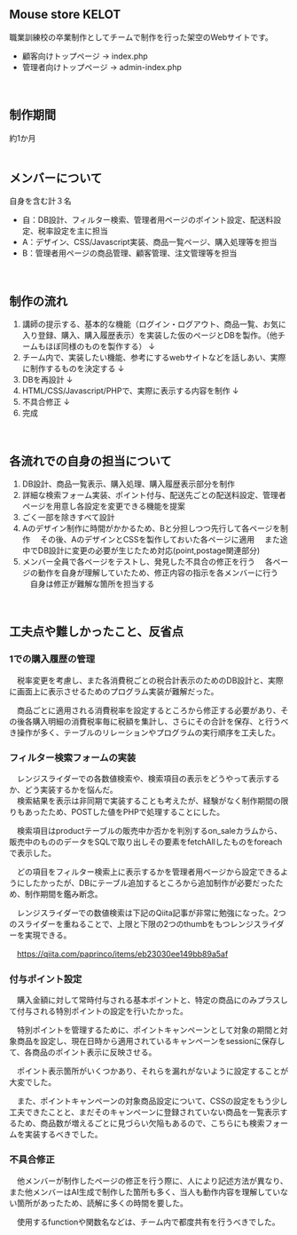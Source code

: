 ## Mouse store KELOT
 職業訓練校の卒業制作としてチームで制作を行った架空のWebサイトです。  
 * 顧客向けトップページ -> index.php  
 * 管理者向けトップページ -> admin-index.php  
 <br>
 
## 制作期間
 約1か月  
 <br>
 
## メンバーについて
 自身を含む計３名  
 
 * 自：DB設計、フィルター検索、管理者用ページのポイント設定、配送料設定、税率設定を主に担当  
 * A：デザイン、CSS/Javascript実装、商品一覧ページ、購入処理等を担当  
 * B：管理者用ページの商品管理、顧客管理、注文管理等を担当
 <br>

## 制作の流れ
 1. 講師の提示する、基本的な機能（ログイン・ログアウト、商品一覧、お気に入り登録、購入、購入履歴表示）を実装した仮のページとDBを製作。（他チームもほぼ同様のものを製作する） 
 ↓ 
 2. チーム内で、実装したい機能、参考にするwebサイトなどを話しあい、実際に制作するものを決定する 
 ↓ 
 3. DBを再設計 
 ↓ 
 4. HTML/CSS/Javascript/PHPで、実際に表示する内容を制作 
 ↓ 
 5. 不具合修正 
 ↓ 
 6. 完成  
<br>

## 各流れでの自身の担当について
 1.  DB設計、商品一覧表示、購入処理、購入履歴表示部分を制作 
 2. 詳細な検索フォーム実装、ポイント付与、配送先ごとの配送料設定、管理者ページを用意し各設定を変更できる機能を提案 
 3. ごく一部を除きすべて設計 
 4. Aのデザイン制作に時間がかかるため、Bと分担しつつ先行して各ページを制作 
 　その後、AのデザインとCSSを製作しておいた各ページに適用 
 　また途中でDB設計に変更の必要が生じたため対応(point,postage関連部分) 
 5. メンバー全員で各ページをテストし、発見した不具合の修正を行う 
 　各ページの動作を自身が理解していたため、修正内容の指示を各メンバーに行う 
 　自身は修正が難解な箇所を担当する  
 <br>

## 工夫点や難しかったこと、反省点  
### 1での購入履歴の管理
　税率変更を考慮し、また各消費税ごとの税合計表示のためのDB設計と、実際に画面上に表示させるためのプログラム実装が難解だった。   
 
　商品ごとに適用される消費税率を設定するところから修正する必要があり、その後各購入明細の消費税率毎に税額を集計し、さらにその合計を保存、と行うべき操作が多く、テーブルのリレーションやプログラムの実行順序を工夫した。 
 
### フィルター検索フォームの実装
　レンジスライダーでの各数値検索や、検索項目の表示をどうやって表示するか、どう実装するかを悩んだ。  
　検索結果を表示は非同期で実装することも考えたが、経験がなく制作期間の限りもあったため、POSTした値をPHPで処理することにした。  
 
　検索項目はproductテーブルの販売中か否かを判別するon_saleカラムから、販売中のもののデータをSQLで取り出しその要素をfetchAllしたものをforeachで表示した。  
 
　どの項目をフィルター検索上に表示するかを管理者用ページから設定できるようにしたかったが、DBにテーブル追加するところから追加制作が必要だったため、制作期間を鑑み断念。  
 
　レンジスライダーでの数値検索は下記のQiita記事が非常に勉強になった。2つのスライダーを重ねることで、上限と下限の2つのthumbをもつレンジスライダーを実現できる。  
 
　https://qiita.com/paprinco/items/eb23030ee149bb89a5af  
 
### 付与ポイント設定
　購入金額に対して常時付与される基本ポイントと、特定の商品にのみプラスして付与される特別ポイントの設定を行いたかった。  
 
　特別ポイントを管理するために、ポイントキャンペーンとして対象の期間と対象商品を設定し、現在日時から適用されているキャンペーンをsessionに保存して、各商品のポイント表示に反映させる。  
 
　ポイント表示箇所がいくつかあり、それらを漏れがないように設定することが大変でした。  
 
　また、ポイントキャンペーンの対象商品設定について、CSSの設定をもう少し工夫できたことと、まだそのキャンペーンに登録されていない商品を一覧表示するため、商品数が増えるごとに見づらい欠陥もあるので、こちらにも検索フォームを実装するべきでした。  
 
### 不具合修正
　他メンバーが制作したページの修正を行う際に、人により記述方法が異なり、また他メンバーはAI生成で制作した箇所も多く、当人も動作内容を理解していない箇所があったため、読解に多くの時間を要した。  
 
　使用するfunctionや関数名などは、チーム内で都度共有を行うべきでした。  

